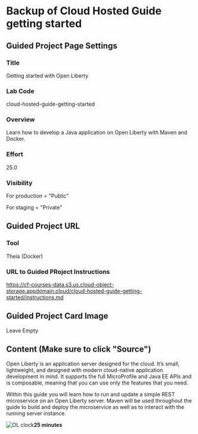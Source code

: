 # Backup of Cloud Hosted Guide getting started 

## Guided Project Page Settings

### Title

Getting started with Open Liberty

### Lab Code

cloud-hosted-guide-getting-started

### Overview

Learn how to develop a Java application on Open Liberty with Maven and Docker.

### Effort

25.0

### Visibility 

For production = "Public"

For staging = "Private"

## Guided Project URL

### Tool

Theia (Docker)

### URL to Guided PRoject Instructions

https://cf-courses-data.s3.us.cloud-object-storage.appdomain.cloud/cloud-hosted-guide-getting-started/instructions.md

## Guided Project Card Image

Leave Empty

## Content (Make sure to click "Source")

<p>Open Liberty is an application server designed for the cloud. It&rsquo;s small, lightweight, and designed with modern cloud-native application development in mind. It supports the full MicroProfile and Java EE APIs and is composable, meaning that you can use only the features that you need.</p>

<p>Within this guide you will learn how to run and update a simple REST microservice on an Open Liberty server. Maven will be used&nbsp;throughout the guide to build and deploy the microservice as well as to interact with the running server instance.</p>

<div class="effort"><img alt="OL clock" id="OLclock" src="https://openliberty.io/img/guide_duration_clock_icon_large.svg" /><span><b>25 minutes</b></span></div>

